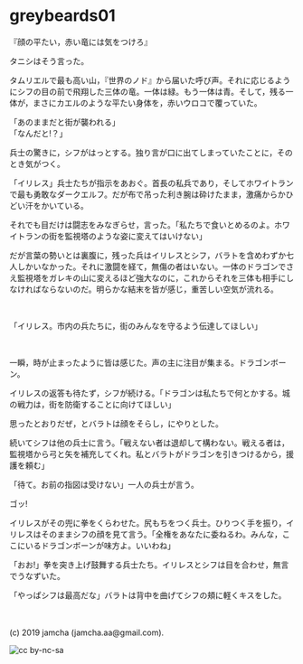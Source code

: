 

# greybeards01

『顔の平たい，赤い竜には気をつけろ』

タニシはそう言った。

タムリエルで最も高い山，『世界のノド』から届いた呼び声。それに応じるようにシフの目の前で飛翔した三体の竜。一体は緑。もう一体は青。そして，残る一体が，まさにカエルのような平たい身体を，赤いウロコで覆っていた。

「あのままだと街が襲われる」  
「なんだと!？」

兵士の驚きに，シフがはっとする。独り言が口に出てしまっていたことに，そのとき気がつく。

「イリレス」兵士たちが指示をあおぐ。首長の私兵であり，そしてホワイトランで最も勇敢なダークエルフ。だが布で吊った利き腕は砕けたまま，激痛からかひどい汗をかいている。

それでも目だけは闘志をみなぎらせ，言った。「私たちで食いとめるのよ。ホワイトランの街を監視塔のような姿に変えてはいけない」

だが言葉の勢いとは裏腹に，残った兵はイリレスとシフ，バラトを含めわずか七人しかいなかった。それに激闘を経て，無傷の者はいない。一体のドラゴンでさえ監視塔をガレキの山に変えるほど強大なのに，これからそれを三体も相手にしなければならないのだ。明らかな結末を皆が感じ，重苦しい空気が流れる。

<br>

「イリレス。市内の兵たちに，街のみんなを守るよう伝達してほしい」

<br>

一瞬，時が止まったように皆は感じた。声の主に注目が集まる。ドラゴンボーン。

イリレスの返答も待たず，シフが続ける。「ドラゴンは私たちで何とかする。城の戦力は，街を防衛することに向けてほしい」

思ったとおりだぜ，とバラトは顔をそらし，にやりとした。

続いてシフは他の兵士に言う。「戦えない者は退却して構わない。戦える者は，監視塔から弓と矢を補充してくれ。私とバラトがドラゴンを引きつけるから，援護を頼む」

「待て。お前の指図は受けない」一人の兵士が言う。

ゴッ!

イリレスがその兜に拳をくらわせた。尻もちをつく兵士。ひりつく手を振り，イリレスはそのままシフの顔を見て言う。「全権をあなたに委ねるわ。みんな，ここにいるドラゴンボーンが味方よ。いいわね」

「おお!」拳を突き上げ鼓舞する兵士たち。イリレスとシフは目を合わせ，無言でうなずいた。

「やっぱシフは最高だな」バラトは背中を曲げてシフの頬に軽くキスをした。

<br>
<br>
(c) 2019 jamcha (jamcha.aa@gmail.com).

![cc by-nc-sa](https://i.creativecommons.org/l/by-nc-sa/4.0/88x31.png)

